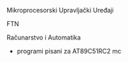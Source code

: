 Mikroprocesorski Upravljački Uređaji

FTN

Računarstvo i Automatika

- programi pisani za AT89C51RC2 mc
